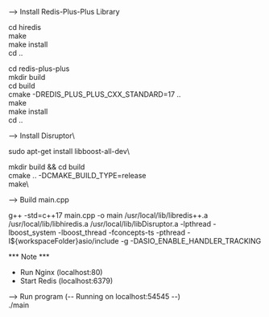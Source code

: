 
--> Install Redis-Plus-Plus Library

cd hiredis\
make\
make install\
cd ..

cd redis-plus-plus\
mkdir build\
cd build\
cmake -DREDIS_PLUS_PLUS_CXX_STANDARD=17 ..\
make\
make install\
cd ..

--> Install  Disruptor\

sudo apt-get install libboost-all-dev\

mkdir build && cd build\
cmake .. -DCMAKE_BUILD_TYPE=release\
make\

--> Build main.cpp

g++ -std=c++17 main.cpp -o main /usr/local/lib/libredis++.a /usr/local/lib/libhiredis.a /usr/local/lib/libDisruptor.a -lpthread -lboost_system -lboost_thread -fconcepts-ts -pthread -I${workspaceFolder}asio/include -g -DASIO_ENABLE_HANDLER_TRACKING

*** Note ***
+ Run Nginx (localhost:80)
+ Start Redis (localhost:6379)

--> Run program  (-- Running on localhost:54545 --)\
./main
